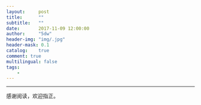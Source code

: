 ```yaml
---
layout:     post
title:      ""
subtitle:   ""
date:       2017-11-09 12:00:00
author:     "5dw"
header-img: "img/.jpg"
header-mask: 0.1
catalog:    true
comment: true
multilingual: false
tags:
    - 
---
```




**************
感谢阅读，欢迎指正。
